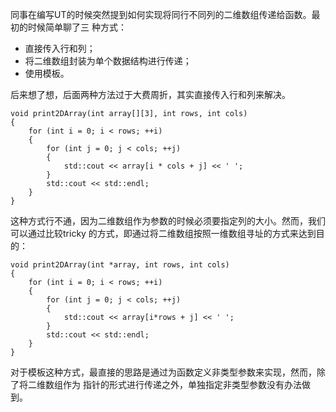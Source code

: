 同事在编写UT的时候突然提到如何实现将同行不同列的二维数组传递给函数。最初的时候简单聊了三
种方式：

- 直接传入行和列；
- 将二维数组封装为单个数据结构进行传递；
- 使用模板。

后来想了想，后面两种方法过于大费周折，其实直接传入行和列来解决。

```
void print2DArray(int array[][3], int rows, int cols)
{
	for (int i = 0; i < rows; ++i)
	{
		for (int j = 0; j < cols; ++j)
		{
			std::cout << array[i * cols + j] << ' ';
		}
		std::cout << std::endl;
	}
}
```

这种方式行不通，因为二维数组作为参数的时候必须要指定列的大小。然而，我们可以通过比较tricky
的方式，即通过将二维数组按照一维数组寻址的方式来达到目的：

```
void print2DArray(int *array, int rows, int cols)
{
	for (int i = 0; i < rows; ++i)
	{
		for (int j = 0; j < cols; ++j)
		{
			std::cout << array[i*rows + j] << ' ';
		}
		std::cout << std::endl;
	}
}
```

对于模板这种方式，最直接的思路是通过为函数定义非类型参数来实现，然而，除了将二维数组作为
指针的形式进行传递之外，单独指定非类型参数没有办法做到。
